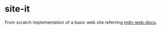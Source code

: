 # site-it
From scratch implementation of a basic web site referring [mdn-web-docs](https://developer.mozilla.org/en-US/docs/Learn/Getting_started_with_the_web).
